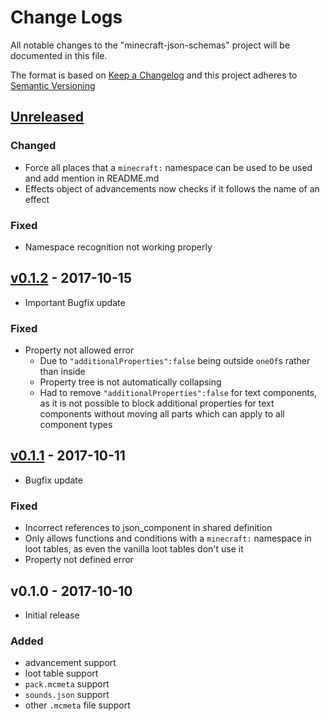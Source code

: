# Change Logs
All notable changes to the "minecraft-json-schemas" project will be documented in this file.

The format is based on [Keep a Changelog](http://keepachangelog.com/en/1.0.0/)
and this project adheres to [Semantic Versioning](http://semver.org/spec/v2.0.0.html)

## [Unreleased]

### Changed
 - Force all places that a `minecraft:` namespace can be used to be used and add mention in README.md
 - Effects object of advancements now checks if it follows the name of an effect
### Fixed
 - Namespace recognition not working properly

## [v0.1.2] - 2017-10-15
 - Important Bugfix update
### Fixed
 - Property not allowed error
    - Due to `"additionalProperties":false` being outside `oneOf`s rather than inside
    - Property tree is not automatically collapsing
    - Had to remove `"additionalProperties":false` for text components, as it is not possible to block additional properties for text components without moving all parts which can apply to all component types 


## [v0.1.1] - 2017-10-11
 - Bugfix update 
### Fixed
 - Incorrect references to json_component in shared definition
 - Only allows functions and conditions with a `minecraft:` namespace in loot tables, as even the vanilla loot tables don't use it
 - Property not defined error

## v0.1.0 - 2017-10-10
- Initial release
### Added
 - advancement support
 - loot table support
 - `pack.mcmeta` support
 - `sounds.json` support
 - other `.mcmeta` file support

 [Unreleased]: https://github.com/Levertion/minecraft-json-schemas/compare/v0.1.2...HEAD
 [v0.1.2]: https://github.com/Levertion/minecraft-json-schemas/compare/v0.1.1...v0.1.2 
 [v0.1.1]: https://github.com/Levertion/minecraft-json-schemas/compare/v0.1.0...v0.1.1